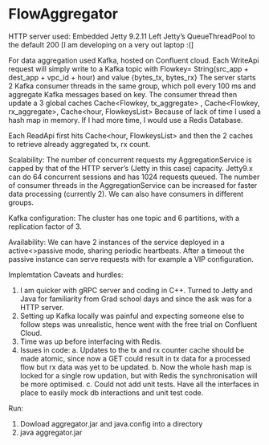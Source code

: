 # FlowAggregator

HTTP server used: Embedded Jetty 9.2.11
Left Jetty’s QueueThreadPool to the default 200 [I am developing on a very out laptop :(]

For data aggregation used Kafka, hosted on Confluent cloud.
Each WriteApi request will simply write to a Kafka topic with Flowkey= String(src_app + dest_app + vpc_id + hour) and value {bytes_tx, bytes_rx}
The server starts 2 Kafka consumer threads in the same group, which poll every 100 ms and aggregate Kafka messages based on key.
The consumer thread then update a 3 global caches Cache<Flowkey, tx_aggregate> , Cache<Flowkey, rx_aggregate>, Cache<hour, FlowkeysList>
Because of lack of time I used a hash map in memory. If I had more time, I would use a Redis Database.

Each ReadApi first hits Cache<hour, FlowkeysList> and then the 2 caches to retrieve already aggregated tx, rx count.

Scalability:
The number of concurrent requests my AggregationService is capped by that of the HTTP server’s (Jetty in this case) capacity. Jetty9.x can do 64 concurrent sessions and has 1024 requests queued.
The number of consumer threads in the AggregationService can be increased for faster data processing (currently 2). We can also have consumers in different groups.

Kafka configuration: The cluster has one topic and 6 partitions, with a replication factor of 3.

Availability:
We can have 2 instances of the service deployed in a active<>passive mode, sharing periodic heartbeats. After a timeout the passive instance can serve requests with for example a VIP configuration.

Implemtation Caveats and hurdles:
1. I am quicker with gRPC server and coding in C++. Turned to Jetty and Java for familiarity from Grad school days and since the ask was for a HTTP server.
2. Setting up Kafka locally was painful and expecting someone else to follow steps was unrealistic, hence went with the free trial on Confluent Cloud.
3. Time was up before interfacing with Redis.
4. Issues in code: 
	a. Updates to the tx and rx counter cache should be made atomic, since now a GET could result in tx data for a processed flow but rx data was yet to be updated.
	b. Now the whole hash map is locked for a single row updation, but with Redis the synchronisation will be more optimised.
	c. Could not add unit tests. Have all the interfaces in place to easily mock db interactions and unit test code.
  
  
Run:
1. Dowload aggregator.jar and java.config into a directory
2. java aggregator.jar 
